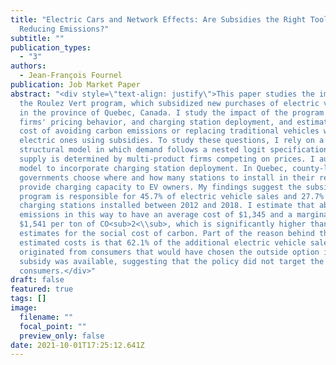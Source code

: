 ```yaml
---
title: "Electric Cars and Network Effects: Are Subsidies the Right Tool for
  Reducing Emissions?"
subtitle: ""
publication_types:
  - "3"
authors:
  - Jean-François Fournel
publication: Job Market Paper
abstract: "<div style=\"text-align: justify\">This paper studies the impact of
  the Roulez Vert program, which subsidized new purchases of electric vehicles
  in the province of Quebec, Canada. I study the impact of the program on sales,
  firms' pricing behavior, and charging station deployment, and estimate the
  cost of avoiding carbon emissions or replacing traditional vehicles with
  electric ones using subsidies. To study these questions, I rely on a
  structural model in which demand follows a nested logit specification and
  supply is determined by multi-product firms competing on prices. I augment the
  model to incorporate charging station deployment. In Quebec, county-level
  governments choose where and how many stations to install in their region to
  provide charging capacity to EV owners. My findings suggest the subsidy
  program is responsible for 45.7% of electric vehicle sales and 27.7% of
  charging stations installed between 2012 and 2018. I estimate that abating
  emissions in this way to have an average cost of $1,345 and a marginal cost of
  $1,541 per ton of CO<sub>2<\\sub>, which is significantly higher than current
  estimates for the social cost of carbon. Part of the reason behind these high
  estimated costs is that 62.1% of the additional electric vehicle sales
  originated from consumers that would have chosen the outside option if no
  subsidy was available, suggesting that the policy did not target the right
  consumers.</div>"
draft: false
featured: true
tags: []
image:
  filename: ""
  focal_point: ""
  preview_only: false
date: 2021-10-01T17:25:12.641Z
---
```

